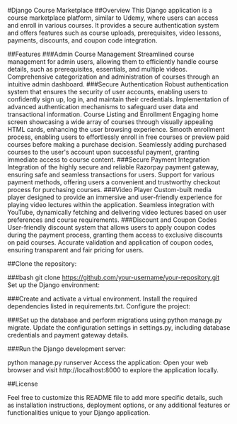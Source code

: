 #Django Course Marketplace
##Overview
This Django application is a course marketplace platform, similar to Udemy, where users can access and enroll in various courses. It provides a secure authentication system and offers features such as course uploads, prerequisites, video lessons, payments, discounts, and coupon code integration.

##Features
###Admin Course Management
Streamlined course management for admin users, allowing them to efficiently handle course details, such as prerequisites, essentials, and multiple videos.
Comprehensive categorization and administration of courses through an intuitive admin dashboard.
###Secure Authentication
Robust authentication system that ensures the security of user accounts, enabling users to confidently sign up, log in, and maintain their credentials.
Implementation of advanced authentication mechanisms to safeguard user data and transactional information.
Course Listing and Enrollment
Engaging home screen showcasing a wide array of courses through visually appealing HTML cards, enhancing the user browsing experience.
Smooth enrollment process, enabling users to effortlessly enroll in free courses or preview paid courses before making a purchase decision.
Seamlessly adding purchased courses to the user's account upon successful payment, granting immediate access to course content.
###Secure Payment Integration
Integration of the highly secure and reliable Razorpay payment gateway, ensuring safe and seamless transactions for users.
Support for various payment methods, offering users a convenient and trustworthy checkout process for purchasing courses.
###Video Player
Custom-built media player designed to provide an immersive and user-friendly experience for playing video lectures within the application.
Seamless integration with YouTube, dynamically fetching and delivering video lectures based on user preferences and course requirements.
###Discount and Coupon Codes
User-friendly discount system that allows users to apply coupon codes during the payment process, granting them access to exclusive discounts on paid courses.
Accurate validation and application of coupon codes, ensuring transparent and fair pricing for users.


##Clone the repository:

###bash
git clone https://github.com/your-username/your-repository.git
Set up the Django environment:

###Create and activate a virtual environment.
Install the required dependencies listed in requirements.txt.
Configure the project:

###Set up the database and perform migrations using python manage.py migrate.
Update the configuration settings in settings.py, including database credentials and payment gateway details.

###Run the Django development server:

python manage.py runserver
Access the application:
Open your web browser and visit http://localhost:8000 to explore the application locally.


##License

Feel free to customize this README file to add more specific details, such as installation instructions, deployment options, or any additional features or functionalities unique to your Django application.